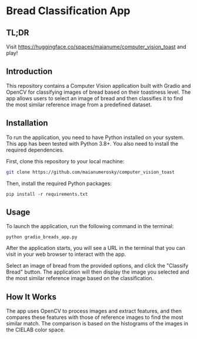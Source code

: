 # Bread Classification App

## TL;DR
Visit https://huggingface.co/spaces/maianume/computer_vision_toast and play!

## Introduction
This repository contains a Computer Vision application built with Gradio and OpenCV for classifying images of bread based on their toastiness level. The app allows users to select an image of bread and then classifies it to find the most similar reference image from a predefined dataset.

## Installation

To run the application, you need to have Python installed on your system. This app has been tested with Python 3.8+. You also need to install the required dependencies.

First, clone this repository to your local machine:

```bash
git clone https://github.com/maianumerosky/computer_vision_toast
```

Then, install the required Python packages:
```
pip install -r requirements.txt
```

## Usage

To launch the application, run the following command in the terminal:

```
python gradio_breads_app.py
```

After the application starts, you will see a URL in the terminal that you can visit in your web browser to interact with the app.

Select an image of bread from the provided options, and click the "Classify Bread" button. The application will then display the image you selected and the most similar reference image based on the classification.
## How It Works

The app uses OpenCV to process images and extract features, and then compares these features with those of reference images to find the most similar match. The comparison is based on the histograms of the images in the CIELAB color space.
